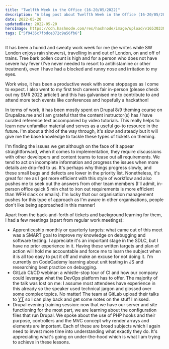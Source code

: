 ```yaml
---
title: "Twelfth Week in the Office (16-20/05/2022)"
description: "A blog post about Twelfth Week in the Office (16-20/05/2022)"
date: 2022-05-20
updatedDate: 2022-05-20
heroImage: https://cdn.hashnode.com/res/hashnode/image/upload/v1653033855096/QW_PqdLfo.jpg
tags: ["5f9435c7fbdce372c9a56fb6"]
---
```


It has been a humid and sweaty work week for me (he writes while SW London enjoys rain showers), travelling in and out of London, on and off of trains. Tree bark pollen count is high and for a person who does not have severe hay fever (I've never needed to resort to antihistamine or other treatment), even I have had a blocked and runny nose and irritation to my eyes. 

Work wise, it has been a productive week with some stoppages as I come to expect. I also went to my first tech careers fair in-person (please check out my SMR 2022 article!) and this has galvanised me to contribute to and attend more tech events like conferences and hopefully a hackathon!

In terms of work, it has been mostly spent on Drupal 8/9 theming course on Drupalize.me and I am grateful that the content instructor(s) has / have curated reference text accompanied by video tutorials. This really helps to learn new unfamiliar material and serves as a useful go-to resource in the future. I'm about a third of the way through, it's slow and steady but it will give me the base knowledge to tackle these types of tickets on theming.

I'm finding the issues we get although on the face of it appear straightforward, when it comes to implementation, they require discussions with other developers and content teams to tease out all requirements. We tend to act on incomplete information and progress the issues when more details are drip-fed to us. It's perhaps why things progress slowly, and these small bugs and defects are lower in the priority list. Nonetheless, it's great for me as I get more efficient with this style of workflow and also pushes me to seek out the answers from other team members (I'll admit, in-person office quick 5 min chat to iron out requirements is more efficient than WFH slack or emails). I'm lucky that our organisation management pushes for this type of approach as I'm aware in other organisations, people don't like being approached in this manner!

Apart from the back-and-forth of tickets and background learning for them, I had a few meetings (apart from regular work meetings):

- Apprenticeship monthly or quarterly targets: what came out of this meet was a SMART goal to improve my knowledge on debugging and software testing. I appreciate it's an important stage in the SDLC, but I have no prior experience in it. Having these written targets and plan of action will hold me accountable and force me to learn the subject when it is all too easy to put it off and make an excuse for not doing it. I'm currently on CodeCademy learning about unit testing in JS and researching best practice on debugging.
- GitLab CI/CD webinar: a whistle-stop tour of CI and how our company could leverage what the DevOps platform has to offer. The majority of the talk was lost on me: I assume most attendees have experience in this already so the speaker used technical jargon and glossed over some complex topics. No matter! The team at GitLab upload their talks to [YT](https://www.youtube.com/channel/UCMtZ0sc1HHNtGGWZFDRTh5A) so I can play back and get some notes on the stuff I missed. 
- Drupal evening training session: now that we have our server and site functioning for the most part, we are learning about the configuration files that run Drupal. We spoke about the use of PHP hooks and their purpose, controllers and the MVC concept why render arrays and elements are important. Each of these are broad subjects which I again need to invest more time into understanding what exactly they do. It's appreciating what's going on under-the-hood which is what I am trying to achieve in these lessons. 

 